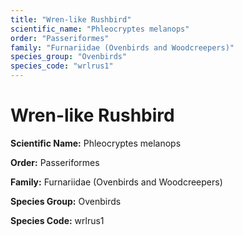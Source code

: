 ```yaml
---
title: "Wren-like Rushbird"
scientific_name: "Phleocryptes melanops"
order: "Passeriformes"
family: "Furnariidae (Ovenbirds and Woodcreepers)"
species_group: "Ovenbirds"
species_code: "wrlrus1"
---
```


# Wren-like Rushbird

**Scientific Name:** Phleocryptes melanops

**Order:** Passeriformes

**Family:** Furnariidae (Ovenbirds and Woodcreepers)

**Species Group:** Ovenbirds

**Species Code:** wrlrus1
